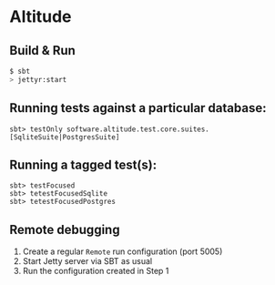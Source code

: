# Altitude #

## Build & Run ##

```sh
$ sbt
> jettyr:start
```

## Running tests against a particular database:

    sbt> testOnly software.altitude.test.core.suites.[SqliteSuite|PostgresSuite]

## Running a tagged test(s):
    sbt> testFocused
    sbt> tetestFocusedSqlite
    sbt> tetestFocusedPostgres
    
## Remote debugging

1. Create a regular `Remote` run configuration (port 5005)
2. Start Jetty server via SBT as usual
3. Run the configuration created in Step 1

